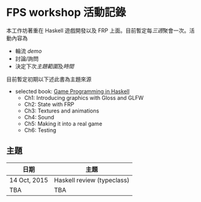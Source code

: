# FPS workshop 活動記錄

本工作坊著重在 Haskell 遊戲開發以及 FRP 上面。目前暫定每*三週*聚會一次。活動內容為

+ 輪流 *demo*
+ 討論/詢問
+ 決定下次*主題範圍*及*時間*

目前暫定初期以下述此書為主題來源

+ selected book: [Game Programming in Haskell](https://leanpub.com/gameinhaskell)
  + Ch1: Introducing graphics with Gloss and GLFW
  + Ch2: State with FRP
  + Ch3: Textures and animations
  + Ch4: Sound
  + Ch5: Making it into a real game
  + Ch6: Testing

## 主題

|   日期   |   主題   |
| -------- | -------- |
|    14 Oct, 2015   | Haskell review (typeclass) |
|    TBA   |    TBA   |




